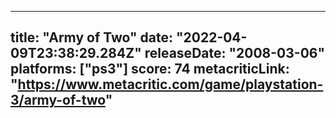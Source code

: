 
---
title: "Army of Two"
date: "2022-04-09T23:38:29.284Z"
releaseDate: "2008-03-06"
platforms: ["ps3"]
score: 74
metacriticLink: "https://www.metacritic.com/game/playstation-3/army-of-two"
---

